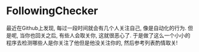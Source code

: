 # FollowingChecker
最近在Github上发现, 每过一段时间就会有几个人关注自己, 像是自动化的行为. 但是呢, 当你也回关之后, 有些人会取关你, 这就很恶心了. 于是做了这么一个小小的程序去检测哪些人是你关注了他但是他没关注你的, 然后参考列表酌情取关!
